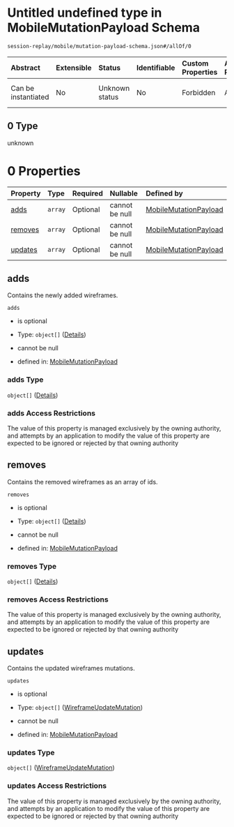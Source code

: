 # Untitled undefined type in MobileMutationPayload Schema

```txt
session-replay/mobile/mutation-payload-schema.json#/allOf/0
```



| Abstract            | Extensible | Status         | Identifiable | Custom Properties | Additional Properties | Access Restrictions | Defined In                                                                                                         |
| :------------------ | :--------- | :------------- | :----------- | :---------------- | :-------------------- | :------------------ | :----------------------------------------------------------------------------------------------------------------- |
| Can be instantiated | No         | Unknown status | No           | Forbidden         | Allowed               | none                | [mutation-payload-schema.json\*](../out/session-replay/mobile/mutation-payload-schema.json "open original schema") |

## 0 Type

unknown

# 0 Properties

| Property            | Type    | Required | Nullable       | Defined by                                                                                                                                                        |
| :------------------ | :------ | :------- | :------------- | :---------------------------------------------------------------------------------------------------------------------------------------------------------------- |
| [adds](#adds)       | `array` | Optional | cannot be null | [MobileMutationPayload](mutation-payload-schema-1-allof-0-properties-adds.md "session-replay/mobile/mutation-payload-schema.json#/allOf/0/properties/adds")       |
| [removes](#removes) | `array` | Optional | cannot be null | [MobileMutationPayload](mutation-payload-schema-1-allof-0-properties-removes.md "session-replay/mobile/mutation-payload-schema.json#/allOf/0/properties/removes") |
| [updates](#updates) | `array` | Optional | cannot be null | [MobileMutationPayload](mutation-payload-schema-1-allof-0-properties-updates.md "session-replay/mobile/mutation-payload-schema.json#/allOf/0/properties/updates") |

## adds

Contains the newly added wireframes.

`adds`

* is optional

* Type: `object[]` ([Details](mutation-payload-schema-1-allof-0-properties-adds-items.md))

* cannot be null

* defined in: [MobileMutationPayload](mutation-payload-schema-1-allof-0-properties-adds.md "session-replay/mobile/mutation-payload-schema.json#/allOf/0/properties/adds")

### adds Type

`object[]` ([Details](mutation-payload-schema-1-allof-0-properties-adds-items.md))

### adds Access Restrictions

The value of this property is managed exclusively by the owning authority, and attempts by an application to modify the value of this property are expected to be ignored or rejected by that owning authority

## removes

Contains the removed wireframes as an array of ids.

`removes`

* is optional

* Type: `object[]` ([Details](mutation-payload-schema-1-allof-0-properties-removes-items.md))

* cannot be null

* defined in: [MobileMutationPayload](mutation-payload-schema-1-allof-0-properties-removes.md "session-replay/mobile/mutation-payload-schema.json#/allOf/0/properties/removes")

### removes Type

`object[]` ([Details](mutation-payload-schema-1-allof-0-properties-removes-items.md))

### removes Access Restrictions

The value of this property is managed exclusively by the owning authority, and attempts by an application to modify the value of this property are expected to be ignored or rejected by that owning authority

## updates

Contains the updated wireframes mutations.

`updates`

* is optional

* Type: `object[]` ([WireframeUpdateMutation](wireframe-update-mutation-schema.md))

* cannot be null

* defined in: [MobileMutationPayload](mutation-payload-schema-1-allof-0-properties-updates.md "session-replay/mobile/mutation-payload-schema.json#/allOf/0/properties/updates")

### updates Type

`object[]` ([WireframeUpdateMutation](wireframe-update-mutation-schema.md))

### updates Access Restrictions

The value of this property is managed exclusively by the owning authority, and attempts by an application to modify the value of this property are expected to be ignored or rejected by that owning authority
